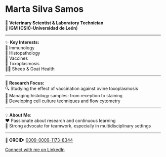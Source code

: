 # Marta Silva Samos

🐾 **Veterinary Scientist & Laboratory Technician**  
🏢 **IGM (CSIC-Universidad de León)**  

---

✨ **Key Interests:**  
🧬 Immunology  
🔬 Histopathology  
💉 Vaccines  
🦠 Toxoplasmosis  
🐑🐐 Sheep & Goat Health  

---

📝 **Research Focus:**  
🔍 Studying the effect of vaccination against ovine toxoplasmosis  
🧪 Managing histology samples: from reception to staining  
🧫 Developing cell culture techniques and flow cytometry  

---

💡 **About Me:**  
❤️ Passionate about research and continuous learning  
🤝 Strong advocate for teamwork, especially in multidisciplinary settings  

---

🔗 **ORCID:** [0009-0006-1173-8344](https://orcid.org/0009-0006-1173-8344)  


[Connect with me on LinkedIn](https://www.linkedin.com/in/marta-silva-samos)
